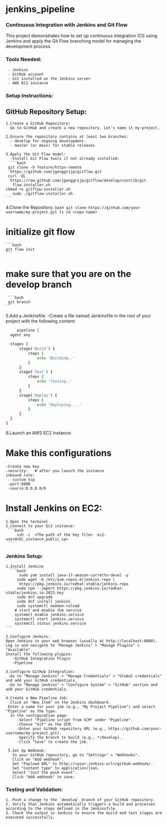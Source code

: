 # jenkins_pipeline
### Continuous Integration with Jenkins and Git Flow
This project demonstrates how to set up continuous integration (CI) using Jenkins and apply the Git Flow branching model for managing the development process.

### Tools Needed:
     - Jenkins
     - GitHub account
     - Git installed on the Jenkins server
     - AWS EC2 instance

### Setup Instructions:

## GitHub Repository Setup:
    1.Create a GitHub Repository:
      Go to GitHub and create a new repository. Let's name it my-project.

    2.Ensure the repository contains at least two branches:
      - develop for ongoing development.
      - master (or main) for stable releases

    3.Apply the Git Flow model:
      -Install Git Flow tools if not already installed:
      ```bash
     git clone -b feature/https-remote
      https://github.com/jgonggrijp/gitflow.git
     curl -OL
      https://raw.github.com/jgonggrijp/gitflow/develop/contrib/git
       flow-installer.sh
    chmod +x gitflow-installer.sh
       sudo ./gitflow-installer.sh
    ```

4.Clone the Repository:
    ```bash
    git clone https://github.com/your-username/my-project.git
    ls
    cd <repo-name>
    ```
# initialize git flow
    ```bash
    git flow init
    ```
 # make sure that you are on the develop branch
     ```bash
     git branch  
    ```

5.Add a Jenkinsfile:
-Create a file named Jenkinsfile in the root of your project with the following content:
  ```bash
       pipeline {
    agent any

    stages {
        stage('Build') {
            steps {
                echo 'Building..'
            }
        }
        stage('Test') {
            steps {
                echo 'Testing..'
            }
        }
        stage('Deploy') {
            steps {
                echo 'Deploying....'
            }
        }
    }
}
  ```

6.Launch an AWS EC2 instance:
  # Make this configurations
    -Create new key
    -security:   # after you launch the instance 
    inbound rule:
     - custom tcp
     -port:8080
     -source:0.0.0.0/0
  # Install Jenkins on EC2:
    1.Open the terminal
    2.Connect to your Ec2 instance:
     ```bash
         ssh -i  <The path of the key file>  ec2-user@<EC_instance_public_ip> 
     ```
   
### Jenkins Setup:

    1.Install Jenkins
      ```bash
          sudo yum install java-17-amazon-corretto-devel -y
         sudo wget -O /etc/yum.repos.d/jenkins.repo \
          https://pkg.jenkins.io/redhat-stable/jenkins.repo
         sudo rpm --import https://pkg.jenkins.io/redhat-stable/jenkins.io-2023.key
         sudo dnf upgrade
         sudo dnf install jenkins
         sudo systemctl daemon-reload
        # start and enable the service 
        systemct enable jenkins.service
        systemctl start jenkins.service
        systemctl status jenkins.service
    ```

    2.Configure Jenkins:
    Open Jenkins in your web browser (usually at http://localhost:8080).
    Log in and navigate to "Manage Jenkins" > "Manage Plugins" > "Available".
    Install the following plugins:
       -GitHub Integration Plugin
       -Pipeline
   
    3.Configure GitHub Integration:
     -Go to "Manage Jenkins" > "Manage Credentials" > "Global credentials" and add your GitHub credentials.
     -Go to "Manage Jenkins" > "Configure System" > "GitHub" section and add your GitHub credentials.
   
    4.Create a New Pipeline Job:
      Click on "New Item" on the Jenkins dashboard.
     Enter a name for your job (e.g., "My Project Pipeline") and select "Pipeline" as the type.
      In the configuration page:
         -Select "Pipeline script from SCM" under "Pipeline".
         -Choose "Git" as the SCM.
         -Enter your GitHub repository URL (e.g., https://github.com/your-username/my-project.git).
         -Specify the branch to build (e.g., */develop).
         -Click "Save" to create the job.
    
     5.Set Up Webhook:
       In your GitHub repository, go to "Settings" > "Webhooks".
       Click on "Add webhook".
       Set "Payload URL" to http://<your-jenkins-url>/github-webhook/.
       Set "Content type" to application/json.
       Select "Just the push event".
       Click "Add webhook" to save.

  ### Testing and Validation:

    1. Push a change to the `develop` branch of your GitHub repository.
    2. Verify that Jenkins automatically triggers a build and processes according to the steps defined in the Jenkinsfile.
    3. Check the output in Jenkins to ensure the build and test stages are executed successfully.
